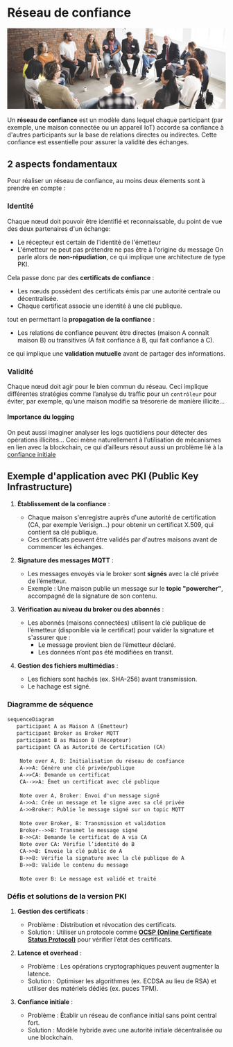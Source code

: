 # Réseau de confiance

![confiance.jpg](assets/confiance.jpg)

Un **réseau de confiance** est un modèle dans lequel chaque participant (par exemple, une maison connectée ou un
appareil IoT) accorde sa confiance à d'autres participants sur la base de relations directes ou indirectes. Cette
confiance est essentielle pour assurer la validité des échanges.

## 2 aspects fondamentaux
Pour réaliser un réseau de confiance, au moins deux élements sont à prendre en compte : 

### Identité
Chaque nœud doit pouvoir être identifié et reconnaissable, du point de vue des deux partenaires d'un échange:
- Le récepteur est certain de l'identité de l'émetteur
- L'émetteur ne peut pas prétendre ne pas être à l'origine du message
On parle alors de **non-répudiation**, ce qui implique une
architecture de type PKI.

Cela passe donc par des **certificats de confiance** :

- Les nœuds possèdent des certificats émis par une autorité centrale ou décentralisée.
- Chaque certificat associe une identité à une clé publique.

tout en permettant la **propagation de la confiance** :
- Les relations de confiance peuvent être directes (maison A connaît maison B) ou transitives (A fait confiance à B,
  qui fait confiance à C).

ce qui implique une **validation mutuelle** avant de partager des informations.

### Validité
Chaque nœud doit agir pour le bien commun du réseau. Ceci implique différentes stratégies comme 
l’analyse du traffic pour un `contrôleur` pour éviter, par exemple, qu’une maison modifie sa trésorerie de manière
illicite...


#### Importance du logging
On peut aussi imaginer analyser les logs quotidiens pour détecter des opérations illicites... Ceci mène naturellement
à l’utilisation de mécanismes en lien avec la blockchain, ce qui d’ailleurs résout aussi un problème lié à la 
[confiance initiale](#défis-et-solutions-de-la-version-pki)

## Exemple d'application avec PKI (Public Key Infrastructure)

1. **Établissement de la confiance** :
    - Chaque maison s'enregistre auprès d'une autorité de certification (CA, par exemple Verisign...) pour obtenir un certificat X.509, qui contient sa clé publique.
    - Ces certificats peuvent être validés par d'autres maisons avant de commencer les échanges.

2. **Signature des messages MQTT** :
    - Les messages envoyés via le broker sont **signés** avec la clé privée de l’émetteur.
    - Exemple : Une maison publie un message sur le **topic "powercher"**, accompagné de la signature de son
      contenu.

3. **Vérification au niveau du broker ou des abonnés** :
    - Les abonnés (maisons connectées) utilisent la clé publique de l’émetteur (disponible via le certificat) pour
      valider la signature et s'assurer que :
        - Le message provient bien de l’émetteur déclaré.
        - Les données n’ont pas été modifiées en transit.

4. **Gestion des fichiers multimédias** :
    - Les fichiers sont hachés (ex. SHA-256) avant transmission.
    - Le hachage est signé.

### Diagramme de séquence
```mermaid
sequenceDiagram
   participant A as Maison A (Émetteur)
   participant Broker as Broker MQTT
   participant B as Maison B (Récepteur)
   participant CA as Autorité de Certification (CA)

    Note over A, B: Initialisation du réseau de confiance
    A->>A: Génère une clé privée/publique
    A->>CA: Demande un certificat
    CA-->>A: Émet un certificat avec clé publique

    Note over A, Broker: Envoi d'un message signé
    A->>A: Crée un message et le signe avec sa clé privée
    A->>Broker: Publie le message signé sur un topic MQTT

    Note over Broker, B: Transmission et validation
    Broker-->>B: Transmet le message signé
    B->>CA: Demande le certificat de A via CA
    Note over CA: Vérifie l’identité de B
    CA->>B: Envoie la clé public de A
    B->>B: Vérifie la signature avec la clé publique de A
    B->>B: Valide le contenu du message

    Note over B: Le message est validé et traité
```

### Défis et solutions de la version PKI

1. **Gestion des certificats** :
    - Problème : Distribution et révocation des certificats.
    - Solution : Utiliser un protocole comme [**OCSP (Online Certificate Status Protocol)**](https://www.fortinet.com/fr/resources/cyberglossary/ocsp) pour vérifier l’état des
      certificats.

2. **Latence et overhead** :
    - Problème : Les opérations cryptographiques peuvent augmenter la latence.
    - Solution : Optimiser les algorithmes (ex. ECDSA au lieu de RSA) et utiliser des matériels dédiés (ex. puces TPM).

3. **Confiance initiale** :
    - Problème : Établir un réseau de confiance initial sans point central fort.
    - Solution : Modèle hybride avec une autorité initiale décentralisée ou une blockchain.

